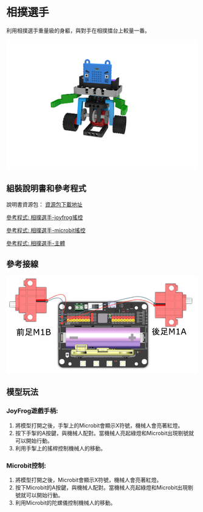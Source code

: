 # 相撲選手

利用相撲選手重量級的身軀，與對手在相撲擂台上較量一番。

![](images/sumo.png)

## 組裝說明書和參考程式

說明書資源包： [資源包下載地址](https://bit.ly/12In1SumobotBuildingInstruction)

[參考程式: 相撲選手-joyfrog搖控](https://makecode.microbit.org/_iaaKRmgTP3X7)

[參考程式: 相撲選手-microbit搖控](https://makecode.microbit.org/_9fuWMzb4y3bf)

[參考程式: 相撲選手-主體](https://makecode.microbit.org/_Jw0F9o94Vb5p)

## 參考接線

![](images/sumo_wire.png)

## 模型玩法

### JoyFrog遊戲手柄:

1. 將模型打開之後，手掣上的Microbit會顯示X符號，機械人會亮著紅燈。
2. 按下手掣的A按鍵，與機械人配對。當機械人亮起綠燈和Microbit出現剔號就可以開始行動。
3. 利用手掣上的搖桿控制機械人的移動。

### Microbit控制:

1. 將模型打開之後，Microbit會顯示X符號，機械人會亮著紅燈。
2. 按下Microbit的A按鍵，與機械人配對。當機械人亮起綠燈和Microbit出現剔號就可以開始行動。
3. 利用Microbit的陀螺儀控制機械人的移動。